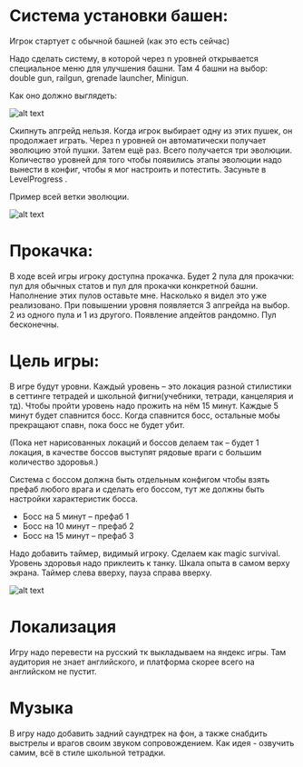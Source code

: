 # Система установки башен:

Игрок стартует с обычной башней (как это есть сейчас)

Надо сделать систему, в которой через n уровней открывается специальное меню для улучшения башни. Там 4 башни на выбор: double gun, railgun, grenade launcher, Minigun. 

Как оно должно выглядеть: 

 ![alt text](image.png)

Скипнуть апгрейд нельзя. Когда игрок выбирает одну из этих пушек, он продолжает играть. Через n уровней он автоматически получает эволюцию этой пушки. Затем ещё раз. Всего получается три эволюции. Количество уровней для того чтобы появились этапы эволюции надо вынести в конфиг, чтобы я мог настроить и потестить. Засуньте в LevelProgress .
 
Пример всей ветки эволюции.

![alt text](image-1.png)

# Прокачка:

В ходе всей игры игроку доступна прокачка. Будет 2 пула для прокачки: пул для обычных статов и пул для прокачки конкретной башни. Наполнение этих пулов оставьте мне. Насколько я видел это уже реализовано. При повышении уровня появляется 3 апгрейда на выбор. 2 из одного пула и 1 из другого. Появление апдейтов рандомно. Пул бесконечны.

# Цель игры:

В игре будут уровни. Каждый уровень – это локация разной стилистики в сеттинге тетрадей и школьной фигни(учебники, тетради, канцелярия и тд). Чтобы пройти уровень надо прожить на нём 15 минут. Каждые 5 минут будет спавнится босс. Когда спавнится босс, остальные мобы прекращают спавн, пока босс не будет убит. 

(Пока нет нарисованных локаций и боссов делаем так – будет 1 локация, в качестве боссов выступят рядовые враги с большим количество здоровья.)

Система с боссом должна быть отдельным конфигом чтобы взять префаб любого врага и сделать его боссом, тут же должны быть настройки характеристик босса.

- Босс на 5 минут – префаб 1 
- Босс на 10 минут – префаб 2 
- Босс на 15 минут – префаб 3 

Надо добавить таймер, видимый игроку. Сделаем как magic survival. Уровень здоровья надо приклеить к танку. Шкала опыта в самом верху экрана. Таймер слева вверху, пауза справа вверху.
 
![alt text](image-2.png)


# Локализация

Игру надо перевести на русский тк выкладываем на яндекс игры. Там аудитория не знает английского, и платформа скорее всего на английском не пустит.

# Музыка

В игру надо добавить задний саундтрек на фон, а также снабдить выстрелы и врагов своим звуком сопровождением. Как идея - озвучить самим, всё в стиле школьной тетрадки.
